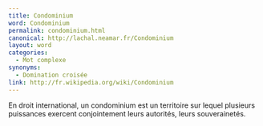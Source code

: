 ```yaml
---
title: Condominium
word: Condominium
permalink: condominium.html
canonical: http://lachal.neamar.fr/Condominium
layout: word
categories:
  - Mot complexe
synonyms:
  - Domination croisée
link: http://fr.wikipedia.org/wiki/Condominium
---
```


En droit international, un condominium est un territoire sur lequel plusieurs puissances exercent conjointement leurs autorités, leurs souverainetés. 

